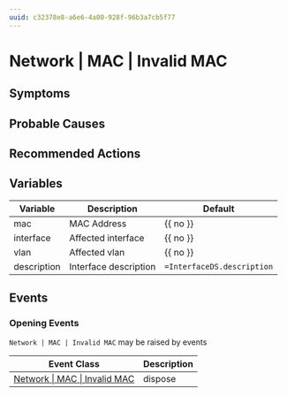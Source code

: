 ```yaml
---
uuid: c32378e8-a6e6-4a00-928f-96b3a7cb5f77
---
```

# Network | MAC | Invalid MAC

## Symptoms

## Probable Causes

## Recommended Actions

## Variables

| Variable    | Description           | Default                    |
| ----------- | --------------------- | -------------------------- |
| mac         | MAC Address           | {{ no }}                   |
| interface   | Affected interface    | {{ no }}                   |
| vlan        | Affected vlan         | {{ no }}                   |
| description | Interface description | `=InterfaceDS.description` |

## Events

### Opening Events
`Network | MAC | Invalid MAC` may be raised by events

| Event Class                                                                            | Description |
| -------------------------------------------------------------------------------------- | ----------- |
| [Network \| MAC \| Invalid MAC](../event-classes-reference/network/mac/invalid-mac.md) | dispose     |
